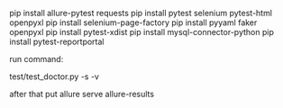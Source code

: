 pip install allure-pytest requests
pip install pytest selenium pytest-html openpyxl
pip install selenium-page-factory
pip install pyyaml faker openpyxl
pip install pytest-xdist
pip install mysql-connector-python
pip install pytest-reportportal


run command:

test/test_doctor.py -s -v

after that put allure serve allure-results

 